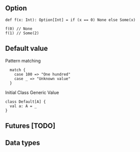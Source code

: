 ## Option

```
def f(x: Int): Option[Int] = if (x == 0) None else Some(x)

f(0) // None
f(1) // Some(2)

```

## Default value

Pattern matching
```
  match {
    case 100 => "One hundred"
    case _ => "Unknown value" 
  }
```

Initial Class Generic Value
```
class Default[A] {
  val a: A = _
}
```


## Futures [TODO]

## Data types

